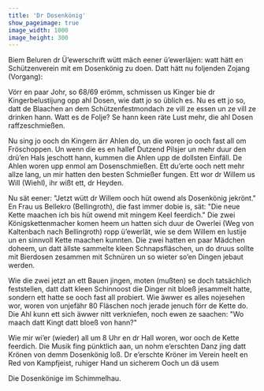 ```yaml
---
title: 'Dr Dosenkönig'
show_pageimage: true
image_width: 1000
image_height: 300
---
```


Biem Beluren dr Ü’ewerschrift wütt mäch eener ü’ewerläjen: watt hätt en Schützenverein mit em Dosenkönig zu doen. Datt hätt nu foljenden Zojang (Vorgang):

Vörr en paar Johr, so 68/69 erömm, schmissen us Kinger bie dr Kingerbelustijung opp ahl Dosen, wie datt jo so üblich es. Nu es ett jo so, datt de Blaachen an dem Schützenfestmondach ze vill ze essen un ze vill ze drinken hann. Watt es de Folje? Se hann keen räte Lust mehr, die ahl Dosen raffzeschmießen.

Nu sing jo ooch dn Kingern ärr Ahlen do, un die woren jo ooch fast all om Fröschoppen. Un wenn die es en hallef Dutzend Pilsjer un mehr duur den drü’en Hals jeschott hann, kummen die Ahlen upp de dollsten Einfäll. De Ahlen woren upp enmol am Dosenschmießen. Ett du’erte ooch nett mehr allze lang, un mir hatten den besten Schmießer fungen. Ett wor dr Willem us Will (Wiehl), ihr wißt ett, dr Heyden.

Nu sät eener: "Jetzt wütt dr Willem ooch hüt owend als Dosenkönig jekrönt." En Frau us Bellekro (Bellingroth), die fast immer dobie is, sät: "Die neue Kette maachen ich bis hüt owend mit mingem Keel feerdich." Die zwei Königskettenmacher komen heem un hatten sich duur de Owerlei (Weg von Kaltenbach nach Bellingroth) ropp ü’ewerlät, wie se dem Willem en lustije un en sinnvoll Kette maachen kunnten. Die zwei hatten en paar Mädchen doheem, un datt ällste sammelte kleen Schnapsfläschen, un do druus sollte mit Bierdosen zesammen mit Schnüren un so wieter so’en Dingen jebaut werden.

Wie die zwei jetzt an ett Bauen jingen, moten (mußten) se doch tatsächlich feststellen, datt datt kleen Schinnoost die Dinger nit bloeß jesammelt hatte, sondern ett hatte se ooch fast all probiert. Wie äwwer es alles nojesehen wor, woren von unjefähr 80 Fläschen noch jerade jenuch förr de Kette do. Die Ahl kunn ett sich äwwer nitt verkniefen, noch ewen ze saachen: "Wo maach datt Kingt datt bloeß von hann?"

Wie mir wi’er (wieder) all um 8 Uhr en dr Hall woren, wor ooch de Kette feerdich. Die Musik fing pünktlich aan, un nohm e‘erschten Danz jing datt Krönen von demm Dosenkönig loß. Dr e’erschte Kröner im Verein heelt en Red von Kampfjeist, ruhiger Hand un sicherem Ooch un dä usem

Die Dosenkönige im Schimmelhau.
